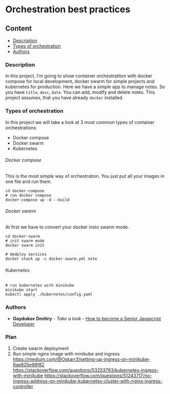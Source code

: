 # Orchestration best practices

## Content
* [Description](#description)
* [Types of orchestration](#types-of-orchestration)
* [Authors](#authors)

### Description

In this project, I'm going to show container orchestratiton with docker compose for local development, docker swarm for simple projects and kubernetes for production.
Here we have a simple app to manage notes. So you have `title`, `desc`, `date`. You can add, modify and delete notes.
This project assumes, that you have already `docker` installed.

### Types of orchestration

In this project we will take a look at 3 most common types of container orchestrations:

* Docker compose
* Docker swarm
* Kubernetes

###### Docker compose

This is the most simple way of orchestration. You just put all your images in one file and run them.

```shell
cd docker-compose
# run docker compose
docker-compose up -d --build
```

###### Docker swarm

At first we have to convert your docker insto swarm mode.
```shell
cd docker-swarm
# init swarm mode
docker swarm init

# dedploy services
docker stack up -c docker-swarm.yml note
```

###### Kubernetes
```shell
# run kubernetes with minikube
minikube start
kubectl apply ./kubernetes/config.yaml
```

### Authors

* **Gaydukov Dmitiry** - *Take a look* - [How to become a Senior Javascript Developer](https://github.com/dgaydukov/how-to-become-a-senior-js-developer)

### Plan

1. Create swarm deployment
2. Run simple nginx image with minikube and ingress
https://medium.com/@Oskarr3/setting-up-ingress-on-minikube-6ae825e98f82
https://stackoverflow.com/questions/53253793/kubernetes-ingress-with-minikube
https://stackoverflow.com/questions/51243717/no-ingress-address-on-minikube-kubernetes-cluster-with-nginx-ingress-controller